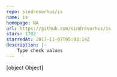 ```yaml
---
repo: sindresorhus/is
name: is
homepage: NA
url: https://github.com/sindresorhus/is
stars: 1702
starredAt: 2017-11-07T05:03:14Z
description: |-
    Type check values
---
```


[object Object]
